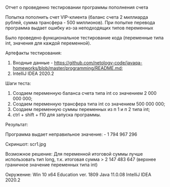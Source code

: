 Отчет о проведенно тестировании программы пополнения счета 

Попытка пополнить счет VIP-клиента (баланс счета 2 миллиарда рублей, сумма трансфера - 500 миллионов). При попытке перевода программа выдает ошибку из-за неподходящих типов переменных 

Было проведено функциональное тестирование кода (переменные типа int, значения для каждой переменной).

Артефакты тестирования: 
1. Входные данные - https://github.com/netology-code/javaqa-homeworks/blob/master/programming/README.md;
2. IntelliJ IDEA 2020.2

Шаги теста: 

1. Создаем переменную баланса счета типа int со значением 2 000 000 000;
2. Создаем переменную трансфера типа int со значением 500 000 000;
3. Создаем переменную суммы переменных из п 1 и п 2 типа int;
4. ctrl + shift + f10 для запуска программы.

Результат: 

Программа выдает неправильное значение: - 1 794 967 296 

Скриншот: 
scr1.jpg

Возможное решение:
Для переменной итоговой суммы лучше использовать тип long, т.к. итоговая сумма > 2 147 483 647 (верхнее граничное значение переменных типа int)

Окружение:
Win 10 x64 Education ver. 1809
Java 11.0.08
IntelliJ IDEA 2020.2